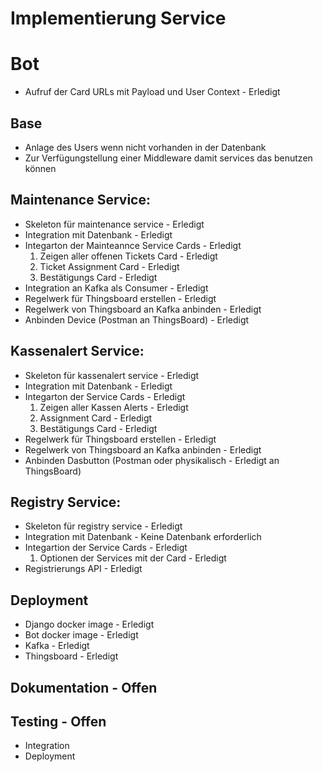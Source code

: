 

# Implementierung Service

# Bot
- Aufruf der Card URLs mit Payload und User Context - Erledigt

## Base
- Anlage des Users wenn nicht vorhanden in der Datenbank
- Zur Verfügungstellung einer Middleware damit services das benutzen können

## Maintenance Service:
- Skeleton für maintenance service               - Erledigt
- Integration mit Datenbank                      - Erledigt
- Integarton der Mainteannce Service Cards       - Erledigt
    1. Zeigen aller offenen Tickets Card         - Erledigt
    2. Ticket Assignment Card                    - Erledigt
    3. Bestätigungs Card                         - Erledigt
- Integration an Kafka als Consumer              - Erledigt
- Regelwerk für Thingsboard erstellen            - Erledigt
- Regelwerk von Thingsboard an Kafka anbinden    - Erledigt
- Anbinden Device (Postman an ThingsBoard)       - Erledigt

## Kassenalert Service:
- Skeleton für kassenalert service                    - Erledigt
- Integration mit Datenbank                           - Erledigt
- Integarton der Service Cards                        - Erledigt
    1. Zeigen aller Kassen Alerts                     - Erledigt
    1. Assignment Card                                - Erledigt
    2. Bestätigungs Card                              - Erledigt
- Regelwerk für Thingsboard erstellen                 - Erledigt
- Regelwerk von Thingsboard an Kafka anbinden         - Erledigt
- Anbinden Dasbutton (Postman oder physikalisch       - Erledigt 
an ThingsBoard)

## Registry Service:
- Skeleton für registry service                       - Erledigt
- Integration mit Datenbank                           - Keine Datenbank erforderlich
- Integartion der Service Cards                       - Erledigt
     1. Optionen der Services mit der Card            - Erledigt
- Registrierungs API                                  - Erledigt

## Deployment
- Django docker image                                 - Erledigt
- Bot docker image                                    - Erledigt
- Kafka                                               - Erledigt
- Thingsboard                                         - Erledigt


## Dokumentation                                      - Offen

## Testing                                            - Offen
- Integration
- Deployment